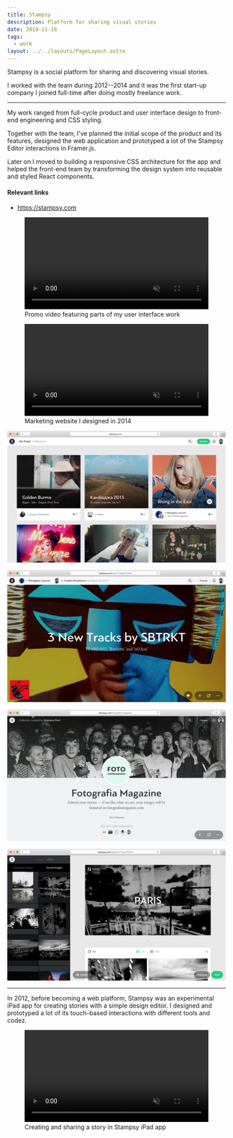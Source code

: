 ```yaml
---
title: Stampsy
description: Platform for sharing visual stories
date: 2019-11-18
tags:
  - work
layout: ../../layouts/PageLayout.astro
---
```


Stampsy is a social platform for sharing and discovering visual stories.

I worked with the team during 2012--2014 and it was the first start-up company I
joined full-time after doing mostly freelance work.

---

My work ranged from full-cycle product and user interface design to front-end
engineering and CSS styling.

Together with the team, I've planned the initial scope of the product and its
features, designed the web application and prototyped a lot of the Stampsy
Editor interactions in Framer.js.

Later on I moved to building a responsive CSS architecture for the app and
helped the front-end team by transforming the design system into reusable and
styled React components.

#### Relevant links

- <https://stampsy.com>

<div class="lg:-mx-24 grid grid-cols-2 gap-4">

<figure class="col-span-full">
<video controls autoplay loop muted width="100%">
  <source src="/img/about/stampsy/stampsy-web.mp4" />
</video>
<figcaption>Promo video featuring parts of my user interface work</figcaption>
</figure>

<figure class="col-span-full">
<video controls autoplay loop muted width="100%">
  <source src="/img/about/stampsy/stampsy-site.mp4" />
</video>
<figcaption>Marketing website I designed in 2014</figcaption>
</figure>

![Feed view](/img/about/stampsy/stampsy-web-0.png)

![Story page](/img/about/stampsy/stampsy-web-1.png)

![User-curated collection page](/img/about/stampsy/stampsy-web-2.png)

![Visual editor for creating stories](/img/about/stampsy/stampsy-web-3.png)

</div>

---

In 2012, before becoming a web platform, Stampsy was an experimental iPad app
for creating stories with a simple design editor. I designed and prototyped a
lot of its touch-based interactions with different tools and codez.

<figure class="lg:-mx-24">
<video controls autoplay loop muted width="100%">
  <source src='/img/about/stampsy/stampsy-ipad.mp4' />
</video>
<figcaption>Creating and sharing a story in Stampsy iPad app</figcaption>
</figure>
